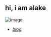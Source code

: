 ## hi, i am alake
![image](https://github.com/user-attachments/assets/a7645c77-4958-44c1-8494-b4a8d95a9b86)

- [*blog*](https://g4titan.bearblog.dev)
